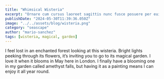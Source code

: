 ```yaml
---
title: "Whimsical Wisteria"
excerpt: "Ornare cum cursus laoreet sagittis nunc fusce posuere per euismod dis vehicula a, semper fames lacus maecenas dictumst pulvinar neque enim non potenti. Torquent hac sociosqu eleifend potenti."
publishDate: "2024-05-30T11:39:36.050Z"
image: "../../assets/blog/wisteria.png"
category: "seascape"
author: "mario-sanchez"
tags: [wisteria, magical, garden]
---
```


I feel lost in an enchanted forest looking at this wisteria. Bright lights peeking through its flowers, it’s inviting you to go to its magical garden. I love it when it blooms in May here in London. I finally have a blooming one in my garden called amethyst falls, but having it as a painting means I can enjoy it all year round.



